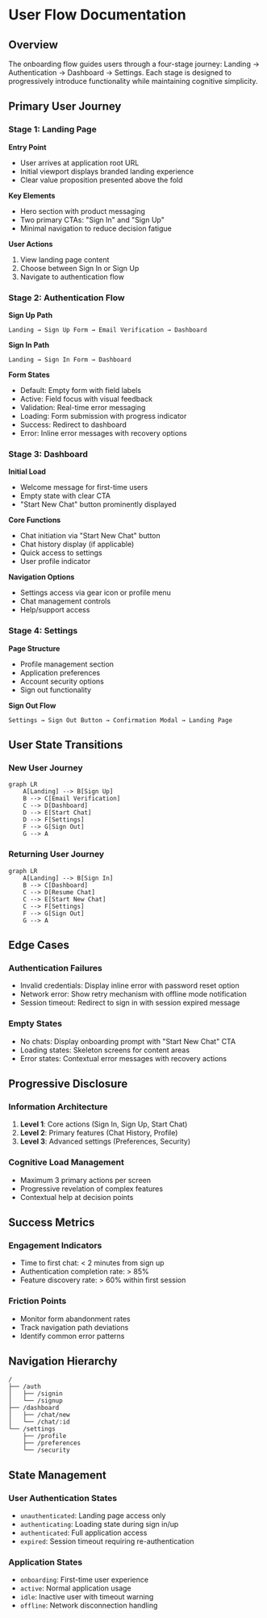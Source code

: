 # User Flow Documentation

## Overview

The onboarding flow guides users through a four-stage journey: Landing → Authentication → Dashboard → Settings. Each stage is designed to progressively introduce functionality while maintaining cognitive simplicity.

## Primary User Journey

### Stage 1: Landing Page

**Entry Point**
- User arrives at application root URL
- Initial viewport displays branded landing experience
- Clear value proposition presented above the fold

**Key Elements**
- Hero section with product messaging
- Two primary CTAs: "Sign In" and "Sign Up"
- Minimal navigation to reduce decision fatigue

**User Actions**
1. View landing page content
2. Choose between Sign In or Sign Up
3. Navigate to authentication flow

### Stage 2: Authentication Flow

**Sign Up Path**
```
Landing → Sign Up Form → Email Verification → Dashboard
```

**Sign In Path**
```
Landing → Sign In Form → Dashboard
```

**Form States**
- Default: Empty form with field labels
- Active: Field focus with visual feedback
- Validation: Real-time error messaging
- Loading: Form submission with progress indicator
- Success: Redirect to dashboard
- Error: Inline error messages with recovery options

### Stage 3: Dashboard

**Initial Load**
- Welcome message for first-time users
- Empty state with clear CTA
- "Start New Chat" button prominently displayed

**Core Functions**
- Chat initiation via "Start New Chat" button
- Chat history display (if applicable)
- Quick access to settings
- User profile indicator

**Navigation Options**
- Settings access via gear icon or profile menu
- Chat management controls
- Help/support access

### Stage 4: Settings

**Page Structure**
- Profile management section
- Application preferences
- Account security options
- Sign out functionality

**Sign Out Flow**
```
Settings → Sign Out Button → Confirmation Modal → Landing Page
```

## User State Transitions

### New User Journey
```mermaid
graph LR
    A[Landing] --> B[Sign Up]
    B --> C[Email Verification]
    C --> D[Dashboard]
    D --> E[Start Chat]
    D --> F[Settings]
    F --> G[Sign Out]
    G --> A
```

### Returning User Journey
```mermaid
graph LR
    A[Landing] --> B[Sign In]
    B --> C[Dashboard]
    C --> D[Resume Chat]
    C --> E[Start New Chat]
    C --> F[Settings]
    F --> G[Sign Out]
    G --> A
```

## Edge Cases

### Authentication Failures
- Invalid credentials: Display inline error with password reset option
- Network error: Show retry mechanism with offline mode notification
- Session timeout: Redirect to sign in with session expired message

### Empty States
- No chats: Display onboarding prompt with "Start New Chat" CTA
- Loading states: Skeleton screens for content areas
- Error states: Contextual error messages with recovery actions

## Progressive Disclosure

### Information Architecture
1. **Level 1**: Core actions (Sign In, Sign Up, Start Chat)
2. **Level 2**: Primary features (Chat History, Profile)
3. **Level 3**: Advanced settings (Preferences, Security)

### Cognitive Load Management
- Maximum 3 primary actions per screen
- Progressive revelation of complex features
- Contextual help at decision points

## Success Metrics

### Engagement Indicators
- Time to first chat: < 2 minutes from sign up
- Authentication completion rate: > 85%
- Feature discovery rate: > 60% within first session

### Friction Points
- Monitor form abandonment rates
- Track navigation path deviations
- Identify common error patterns

## Navigation Hierarchy

```
/
├── /auth
│   ├── /signin
│   └── /signup
├── /dashboard
│   ├── /chat/new
│   └── /chat/:id
└── /settings
    ├── /profile
    ├── /preferences
    └── /security
```

## State Management

### User Authentication States
- `unauthenticated`: Landing page access only
- `authenticating`: Loading state during sign in/up
- `authenticated`: Full application access
- `expired`: Session timeout requiring re-authentication

### Application States
- `onboarding`: First-time user experience
- `active`: Normal application usage
- `idle`: Inactive user with timeout warning
- `offline`: Network disconnection handling
